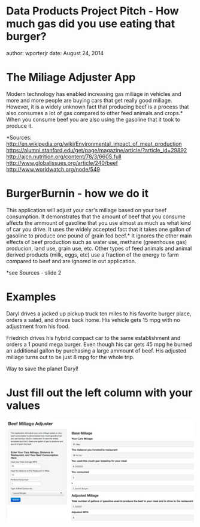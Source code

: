 Data Products Project Pitch - How much gas did you use eating that burger?
========================================================
author: wporterjr
date: August 24, 2014

The Miliage Adjuster App
========================================================

Modern technology has enabled increasing gas miliage in vehicles and more and more people are buying cars that get really good miliage.  However, it is a widely unknown fact that producing beef is a process that also consumes a lot of gas compared to other feed animals and crops.*  When you consume beef you are also using the gasoline that it took to produce it.

*Sources: 
http://en.wikipedia.org/wiki/Environmental_impact_of_meat_production
https://alumni.stanford.edu/get/page/magazine/article/?article_id=29892
http://ajcn.nutrition.org/content/78/3/660S.full
http://www.globalissues.org/article/240/beef
http://www.worldwatch.org/node/549

BurgerBurnin - how we do it
========================================================

This application will adjust your car's miliage based on your beef consumption.  It demonstrates that the amount of beef that you consume affects the ammount of gasoline that you use almost as much as what kind of car you drive.  It uses the widely accepted fact that it takes one gallon of gasoline to produce one pound of grain fed beef.*  It ignores the other main effects of beef production such as water use, methane (greenhouse gas) producion, land use, grain use, etc.  Other types of feed animals and animal derived products (milk, eggs, etc) use a fraction of the energy to farm compared to beef and are ignored in out application.

*see Sources - slide 2

Examples
========================================================
Daryl drives a jacked up pickup truck ten miles to his favorite burger place, orders a salad, and drives back home.  His vehicle gets 15 mpg with no adjustment from his food.

Friedrich drives his hybrid compact car to the same establishment and orders a 1 pound mega burger.  Even though his car gets 45 mpg he burned an additional gallon by purchasing a large ammount of beef.  His adjusted miliage turns out to be just 8 mpg for the whole trip.

Way to save the planet Daryl!


Just fill out the left column with your values
========================================================

![alt text](app.tiff)

